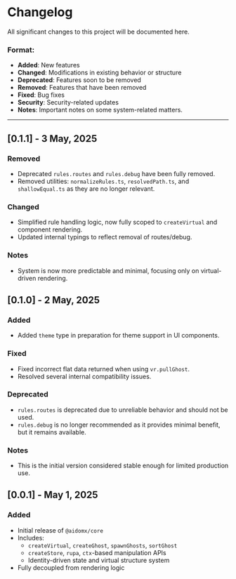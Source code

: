 # Changelog

All significant changes to this project will be documented here.

### Format:

- **Added**: New features
- **Changed**: Modifications in existing behavior or structure
- **Deprecated**: Features soon to be removed
- **Removed**: Features that have been removed
- **Fixed**: Bug fixes
- **Security**: Security-related updates
- **Notes**: Important notes on some system-related matters.

---

## [0.1.1] - 3 May, 2025

### Removed

- Deprecated `rules.routes` and `rules.debug` have been fully removed.
- Removed utilities: `normalizeRules.ts`, `resolvedPath.ts`, and `shallowEqual.ts` as they are no longer relevant.

### Changed

- Simplified rule handling logic, now fully scoped to `createVirtual` and component rendering.
- Updated internal typings to reflect removal of routes/debug.

### Notes

- System is now more predictable and minimal, focusing only on virtual-driven rendering.

## [0.1.0] - 2 May, 2025

### Added

- Added `theme` type in preparation for theme support in UI components.

### Fixed

- Fixed incorrect flat data returned when using `vr.pullGhost`.
- Resolved several internal compatibility issues.

### Deprecated

- `rules.routes` is deprecated due to unreliable behavior and should not be used.
- `rules.debug` is no longer recommended as it provides minimal benefit, but it remains available.

### Notes

- This is the initial version considered stable enough for limited production use.

## [0.0.1] - May 1, 2025

### Added

- Initial release of `@aidomx/core`
- Includes:
  - `createVirtual`, `createGhost`, `spawnGhosts`, `sortGhost`
  - `createStore`, `rupa`, `ctx`-based manipulation APIs
  - Identity-driven state and virtual structure system
- Fully decoupled from rendering logic

